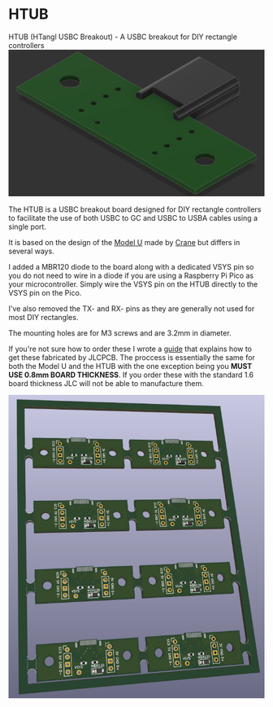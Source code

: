 # HTUB
 HTUB (HTangl USBC Breakout) - A USBC breakout for DIY rectangle controllers
![](https://raw.githubusercontent.com/HTangl/HTUB/main/Pictures/Model%202.png)  

The HTUB is a USBC breakout board designed for DIY rectangle controllers to facilitate the use of both USBC to GC and USBC to USBA cables using a single port.    

It is based on the design of the [Model U](https://github.com/Crane1195/Model-U/tree/main) made by [Crane](https://github.com/Crane1195) but differs in several ways.  

I added a MBR120 diode to the board along with a dedicated VSYS pin so you do not need to wire in a diode if you are using a Raspberry Pi Pico as your microcontroller. Simply wire the VSYS pin on the HTUB directly to the VSYS pin on the Pico.  

I've also removed the TX- and RX- pins as they are generally not used for most DIY rectangles.  

The mounting holes are for M3 screws and are 3.2mm in diameter.  

If you're not sure how to order these I wrote a [guide](https://github.com/HTangl/Model-U) that explains how to get these fabricated by JLCPCB. The proccess is essentially the same for both the Model U and the HTUB with the one exception being you **MUST USE 0.8mm BOARD THICKNESS**. If you order these with the standard 1.6 board thickness JLC will not be able to manufacture them.  

![](https://raw.githubusercontent.com/HTangl/HTUB/main/Pictures/Panel%208.png)
